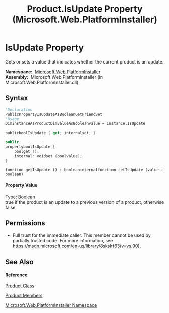 ﻿---
title: Product.IsUpdate Property  (Microsoft.Web.PlatformInstaller)
TOCTitle: IsUpdate Property
ms:assetid: P:Microsoft.Web.PlatformInstaller.Product.IsUpdate
ms:mtpsurl: https://msdn.microsoft.com/en-us/library/microsoft.web.platforminstaller.product.isupdate(v=VS.90)
ms:contentKeyID: 22049726
ms.date: 05/02/2012
mtps_version: v=VS.90
f1_keywords:
- Microsoft.Web.PlatformInstaller.Product.IsUpdate
- Microsoft.Web.PlatformInstaller.Product.get_IsUpdate
- Microsoft.Web.PlatformInstaller.Product.set_IsUpdate
dev_langs:
- CSharp
- JScript
- VB
- c++
api_location:
- Microsoft.Web.PlatformInstaller.dll
api_name:
- Microsoft.Web.PlatformInstaller.Product.get_IsUpdate
- Microsoft.Web.PlatformInstaller.Product.IsUpdate
- Microsoft.Web.PlatformInstaller.Product.set_IsUpdate
api_type:
- Managed
topic_type:
- apiref
- kbSyntax
product_family_name: VS
ROBOTS: INDEX,FOLLOW
---

# IsUpdate Property

Gets or sets a value that indicates whether the current product is an update.

**Namespace:**  [Microsoft.Web.PlatformInstaller](microsoft-web-platforminstaller-namespace.md)  
**Assembly:**  Microsoft.Web.PlatformInstaller (in Microsoft.Web.PlatformInstaller.dll)

## Syntax

``` vb
'Declaration
PublicPropertyIsUpdateAsBooleanGetFriendSet
'Usage
DiminstanceAsProductDimvalueAsBooleanvalue = instance.IsUpdate
```

``` csharp
publicboolIsUpdate { get; internalset; }
```

``` c++
public:
propertyboolIsUpdate {
    boolget ();
    internal: voidset (boolvalue);
}
```

``` jscript
function getIsUpdate () : booleaninternalfunction setIsUpdate (value : boolean)
```

#### Property Value

Type: Boolean  
true if the product is an update to a previous version of a product, otherwise false.  

## Permissions

  - Full trust for the immediate caller. This member cannot be used by partially trusted code. For more information, see <https://msdn.microsoft.com/en-us/library/8skskf63(v=vs.90)>.

## See Also

#### Reference

[Product Class](product-class-microsoft-web-platforminstaller.md)

[Product Members](product-members-microsoft-web-platforminstaller.md)

[Microsoft.Web.PlatformInstaller Namespace](microsoft-web-platforminstaller-namespace.md)

